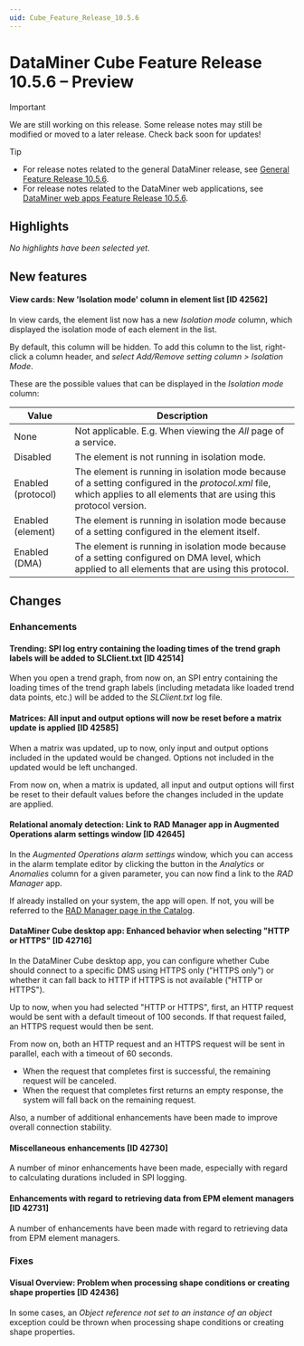 ```yaml
---
uid: Cube_Feature_Release_10.5.6
---
```


# DataMiner Cube Feature Release 10.5.6 – Preview

> [!IMPORTANT]
> We are still working on this release. Some release notes may still be modified or moved to a later release. Check back soon for updates!

> [!TIP]
>
> - For release notes related to the general DataMiner release, see [General Feature Release 10.5.6](xref:General_Feature_Release_10.5.6).
> - For release notes related to the DataMiner web applications, see [DataMiner web apps Feature Release 10.5.6](xref:Web_apps_Feature_Release_10.5.6).

## Highlights

*No highlights have been selected yet.*

## New features

#### View cards: New 'Isolation mode' column in element list [ID 42562]

<!-- MR 10.4.0 [CU15] / 10.5.0 [CU3] - FR 10.5.6 -->

In view cards, the element list now has a new *Isolation mode* column, which displayed the isolation mode of each element in the list.

By default, this column will be hidden. To add this column to the list, right-click a column header, and *select Add/Remove setting column > Isolation Mode*.

These are the possible values that can be displayed in the *Isolation mode* column:

| Value | Description |
|-------|-------------|
| None               | Not applicable. E.g. When viewing the *All* page of a service. |
| Disabled           | The element is not running in isolation mode. |
| Enabled (protocol) | The element is running in isolation mode because of a setting configured in the *protocol.xml* file, which applies to all elements that are using this protocol version. |
| Enabled (element)  | The element is running in isolation mode because of a setting configured in the element itself. |
| Enabled (DMA)      | The element is running in isolation mode because of a setting configured on DMA level, which applied to all elements that are using this protocol. |

## Changes

### Enhancements

#### Trending: SPI log entry containing the loading times of the trend graph labels will be added to SLClient.txt [ID 42514]

<!-- MR 10.4.0 [CU15] / 10.5.0 [CU3] - FR 10.5.6 -->

When you open a trend graph, from now on, an SPI entry containing the loading times of the trend graph labels (including metadata like loaded trend data points, etc.) will be added to the *SLClient.txt* log file.

#### Matrices: All input and output options will now be reset before a matrix update is applied [ID 42585]

<!-- MR 10.4.0 [CU15] / 10.5.0 [CU3] - FR 10.5.6 -->

When a matrix was updated, up to now, only input and output options included in the updated would be changed. Options not included in the updated would be left unchanged.

From now on, when a matrix is updated, all input and output options will first be reset to their default values before the changes included in the update are applied.

#### Relational anomaly detection: Link to RAD Manager app in Augmented Operations alarm settings window [ID 42645]

<!-- MR 10.4.0 [CU15] / 10.5.0 [CU3] - FR 10.5.6 -->

In the *Augmented Operations alarm settings* window, which you can access in the alarm template editor by clicking the button in the *Analytics* or *Anomalies* column for a given parameter, you can now find a link to the *RAD Manager* app.

If already installed on your system, the app will open. If not, you will be referred to the [RAD Manager page in the Catalog](https://catalog.dataminer.services/details/174b9848-43c8-470d-afc2-1b1722f05e74).

#### DataMiner Cube desktop app: Enhanced behavior when selecting "HTTP or HTTPS" [ID 42716]

<!-- MR 10.4.0 [CU15] / 10.5.0 [CU3] - FR 10.5.6 -->

In the DataMiner Cube desktop app, you can configure whether Cube should connect to a specific DMS using HTTPS only ("HTTPS only") or whether it can fall back to HTTP if HTTPS is not available ("HTTP or HTTPS").

Up to now, when you had selected "HTTP or HTTPS", first, an HTTP request would be sent with a default timeout of 100 seconds. If that request failed, an HTTPS request would then be sent.

From now on, both an HTTP request and an HTTPS request will be sent in parallel, each with a timeout of 60 seconds.

- When the request that completes first is successful, the remaining request will be canceled.
- When the request that completes first returns an empty response, the system will fall back on the remaining request.

Also, a number of additional enhancements have been made to improve overall connection stability.

#### Miscellaneous enhancements [ID 42730]

<!-- MR 10.4.0 [CU15] / 10.5.0 [CU3] - FR 10.5.6 -->

A number of minor enhancements have been made, especially with regard to calculating durations included in SPI logging.

#### Enhancements with regard to retrieving data from EPM element managers [ID 42731]

<!-- MR 10.4.0 [CU15] / 10.5.0 [CU3] - FR 10.5.6 -->

A number of enhancements have been made with regard to retrieving data from EPM element managers.

### Fixes

#### Visual Overview: Problem when processing shape conditions or creating shape properties [ID 42436]

<!-- MR 10.4.0 [CU15] / 10.5.0 [CU3] - FR 10.5.6 -->

In some cases, an *Object reference not set to an instance of an object* exception could be thrown when processing shape conditions or creating shape properties.
